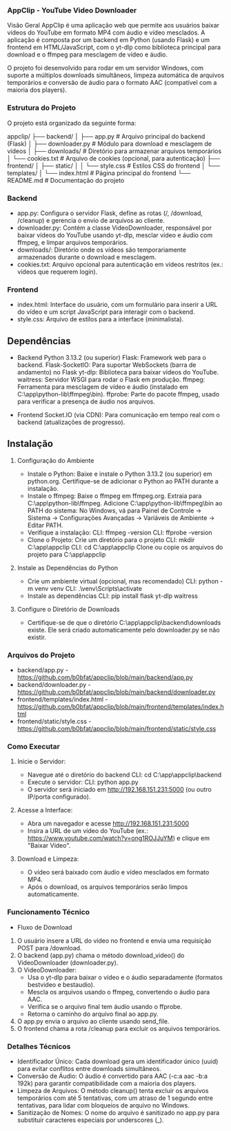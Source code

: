 ### AppClip - YouTube Video Downloader
Visão Geral
AppClip é uma aplicação web que permite aos usuários baixar vídeos do YouTube em formato MP4 com áudio e vídeo mesclados. A aplicação é composta por um backend em Python (usando Flask) e um frontend em HTML/JavaScript, com o yt-dlp como biblioteca principal para download e o ffmpeg para mesclagem de vídeo e áudio.

O projeto foi desenvolvido para rodar em um servidor Windows, com suporte a múltiplos downloads simultâneos, limpeza automática de arquivos temporários e conversão de áudio para o formato AAC (compatível com a maioria dos players).

### Estrutura do Projeto
O projeto está organizado da seguinte forma:

appclip/
├── backend/
│   ├── app.py              # Arquivo principal do backend (Flask)
│   ├── downloader.py       # Módulo para download e mesclagem de vídeos
│   ├── downloads/          # Diretório para armazenar arquivos temporários
│   └── cookies.txt         # Arquivo de cookies (opcional, para autenticação)
├── frontend/
│   ├── static/
│   │   └── style.css       # Estilos CSS do frontend
│   └── templates/
│       └── index.html      # Página principal do frontend
└── README.md               # Documentação do projeto

### Backend
- app.py: Configura o servidor Flask, define as rotas (/, /download, /cleanup) e gerencia o envio de arquivos ao cliente.
- downloader.py: Contém a classe VideoDownloader, responsável por baixar vídeos do YouTube usando yt-dlp, mesclar vídeo e áudio com ffmpeg, e limpar arquivos temporários.
- downloads/: Diretório onde os vídeos são temporariamente armazenados durante o download e mesclagem.
- cookies.txt: Arquivo opcional para autenticação em vídeos restritos (ex.: vídeos que requerem login).

### Frontend
- index.html: Interface do usuário, com um formulário para inserir a URL do vídeo e um script JavaScript para interagir com o backend.
- style.css: Arquivo de estilos para a interface (minimalista).


## Dependências
- Backend
    Python 3.13.2 (ou superior)
    Flask: Framework web para o backend.
    Flask-SocketIO: Para suportar WebSockets (barra de andamento) no Flask
    yt-dlp: Biblioteca para baixar vídeos do YouTube.
    waitress: Servidor WSGI para rodar o Flask em produção.
    ffmpeg: Ferramenta para mesclagem de vídeo e áudio (instalado em C:\app\python-lib\ffmpeg\bin).
    ffprobe: Parte do pacote ffmpeg, usado para verificar a presença de áudio nos arquivos.

- Frontend
    Socket.IO (via CDN): Para comunicação em tempo real com o backend (atualizações de progresso).

## Instalação
1. Configuração do Ambiente
    -   Instale o Python:
            Baixe e instale o Python 3.13.2 (ou superior) em python.org.
            Certifique-se de adicionar o Python ao PATH durante a instalação.
    -   Instale o ffmpeg:
            Baixe o ffmpeg em ffmpeg.org.
            Extraia para C:\app\python-lib\ffmpeg.
            Adicione C:\app\python-lib\ffmpeg\bin ao PATH do sistema:
            No Windows, vá para Painel de Controle → Sistema → Configurações Avançadas → Variáveis de Ambiente → Editar PATH.
    -   Verifique a instalação:
            CLI: ffmpeg -version
            CLI: ffprobe -version
    -   Clone o Projeto:
            Crie um diretório para o projeto
                CLI: mkdir C:\app\appclip
                CLI: cd C:\app\appclip
            Clone ou copie os arquivos do projeto para C:\app\appclip

2. Instale as Dependências do Python
    -   Crie um ambiente virtual (opcional, mas recomendado)
            CLI: python -m venv venv
            CLI: .\venv\Scripts\activate
    -   Instale as dependências
            CLI: pip install flask yt-dlp waitress

3. Configure o Diretório de Downloads
    -    Certifique-se de que o diretório C:\app\appclip\backend\downloads existe. Ele será criado automaticamente pelo downloader.py se não existir. 

### Arquivos do Projeto
- backend/app.py - https://github.com/b0bfat/appclip/blob/main/backend/app.py
- backend/downloader.py - https://github.com/b0bfat/appclip/blob/main/backend/downloader.py
- frontend/templates/index.html - https://github.com/b0bfat/appclip/blob/main/frontend/templates/index.html
- frontend/static/style.css - https://github.com/b0bfat/appclip/blob/main/frontend/static/style.css

### Como Executar
1.  Inicie o Servidor:
    -   Navegue até o diretório do backend
            CLI: cd C:\app\appclip\backend
    -   Execute o servidor:
            CLI: python app.py
    -   O servidor será iniciado em http://192.168.151.231:5000 (ou outro IP/porta configurado).

2.  Acesse a Interface:
    -   Abra um navegador e acesse http://192.168.151.231:5000
    -   Insira a URL de um vídeo do YouTube (ex.: https://www.youtube.com/watch?v=ong1ROJJuYM) e clique em "Baixar Vídeo".

3.  Download e Limpeza:
    -   O vídeo será baixado com áudio e vídeo mesclados em formato MP4.
    -   Após o download, os arquivos temporários serão limpos automaticamente.

### Funcionamento Técnico
-   Fluxo de Download
1.  O usuário insere a URL do vídeo no frontend e envia uma requisição POST para /download.
2.  O backend (app.py) chama o método download_video() do VideoDownloader (downloader.py).
3.  O VideoDownloader:
    -   Usa o yt-dlp para baixar o vídeo e o áudio separadamente (formatos bestvideo e bestaudio).
    -   Mescla os arquivos usando o ffmpeg, convertendo o áudio para AAC.
    -   Verifica se o arquivo final tem áudio usando o ffprobe.
    -   Retorna o caminho do arquivo final ao app.py.
4.  O app.py envia o arquivo ao cliente usando send_file.
5.  O frontend chama a rota /cleanup para excluir os arquivos temporários.

### Detalhes Técnicos
-   Identificador Único: Cada download gera um identificador único (uuid) para evitar conflitos entre downloads simultâneos.
-   Conversão de Áudio: O áudio é convertido para AAC (-c:a aac -b:a 192k) para garantir compatibilidade com a maioria dos players.
-   Limpeza de Arquivos: O método cleanup() tenta excluir os arquivos temporários com até 5 tentativas, com um atraso de 1 segundo entre tentativas, para lidar com bloqueios de arquivo no Windows.
-   Sanitização de Nomes: O nome do arquivo é sanitizado no app.py para substituir caracteres especiais por underscores (_).
